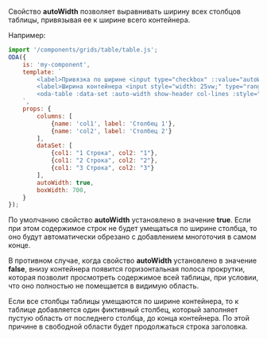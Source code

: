 Свойство **autoWidth** позволяет выравнивать ширину всех столбцов таблицы, привязывая ее к ширине всего контейнера.

Например:

```javascript _run_line_edit_loadoda_[my-component.js]_h=220_
import '/components/grids/table/table.js';
ODA({
    is: 'my-component',
    template: `
        <label>Привязка по ширине <input type="checkbox" ::value="autoWidth" checked></label> <br>
        <label>Ширина контейнера <input style="width: 25vw;" type="range" max="700" ::value="boxWidth">{{boxWidth}}</input></label>
        <oda-table :data-set :auto-width show-header col-lines :style="{width: \`\${boxWidth}px\`} "></oda-table>
    `,
    props: {
        columns: [
            {name: 'col1', label: 'Столбец 1'},
            {name: 'col2', label: 'Столбец 2'}
        ],
        dataSet: [
            {col1: "1 Строка", col2: "1"},
            {col1: "2 Строка", col2: "2"},
            {col1: "3 Строка", col2: "3"}
        ],
        autoWidth: true,
        boxWidth: 700,
    }
});
```

По умолчанию свойство **autoWidth** установлено в значение **true**. Если при этом содержимое строк не будет умещаться по ширине столбца, то оно будут автоматически обрезано с добавлением многоточия в самом конце.

В противном случае, когда свойство **autoWidth** установлено в значение **false**, внизу контейнера появится горизонтальная полоса прокрутки, которая позволит просмотреть содержимое всей таблицы, при условии, что оно полностью не помещается в видимую область.

Если все столбцы таблицы умещаются по ширине контейнера, то к таблице добавляется один фиктивный столбец, который заполняет пустую область от последнего столбца, до конца контейнера. По этой причине в свободной области будет продолжаться строка заголовка.
